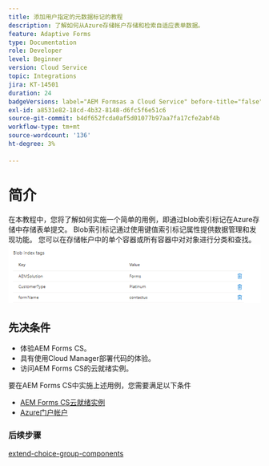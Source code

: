 ```yaml
---
title: 添加用户指定的元数据标记的教程
description: 了解如何从Azure存储帐户存储和检索自适应表单数据。
feature: Adaptive Forms
type: Documentation
role: Developer
level: Beginner
version: Cloud Service
topic: Integrations
jira: KT-14501
duration: 24
badgeVersions: label="AEM Formsas a Cloud Service" before-title="false"
exl-id: a8531e82-18cd-4b32-8148-d6fc5f6e51c6
source-git-commit: b4df652fcda0af5d01077b97aa7fa17cfe2abf4b
workflow-type: tm+mt
source-wordcount: '136'
ht-degree: 3%

---
```


# 简介

在本教程中，您将了解如何实施一个简单的用例，即通过blob索引标记在Azure存储中存储表单提交。 Blob索引标记通过使用键值索引标记属性提供数据管理和发现功能。 您可以在存储帐户中的单个容器或所有容器中对对象进行分类和查找。
![blob-index-tags](assets/blob-with-index-tags.png)

## 先决条件

* 体验AEM Forms CS。
* 具有使用Cloud Manager部署代码的体验。
* 访问AEM Forms CS的云就绪实例。

要在AEM Forms CS中实施上述用例，您需要满足以下条件

* [AEM Forms CS云就绪实例](https://experienceleague.adobe.com/docs/experience-manager-learn/cloud-service/forms/developing-for-cloud-service/intellij-and-aem-sync.html?lang=en#set-up-aem-author-instance)
* [Azure门户帐户](https://portal.azure.com/)


### 后续步骤

[extend-choice-group-components](./extend-choice-group-components.md)

